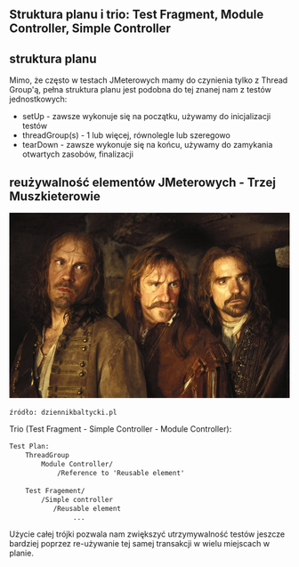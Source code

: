 ## Struktura planu i trio: Test Fragment, Module Controller, Simple Controller


## struktura planu

Mimo, że często w testach JMeterowych mamy do czynienia tylko z Thread Group'ą, pełna struktura planu jest podobna do tej znanej nam z testów jednostkowych:

- setUp - zawsze wykonuje się na początku, używamy do inicjalizacji testów
- threadGroup(s) - 1 lub więcej, równolegle lub szeregowo
- tearDown - zawsze wykonuje się na końcu, używamy do zamykania otwartych zasobów, finalizacji


## reużywalność elementów JMeterowych - Trzej Muszkieterowie

![trio](img/3.jpg)

    źródło: dziennikbaltycki.pl

Trio (Test Fragment - Simple Controller - Module Controller):
```
Test Plan:
    ThreadGroup
        Module Controller/
            /Reference to 'Reusable element'
        
    Test Fragement/
        /Simple controller
           /Reusable element
                ...
```

Użycie całej trójki pozwala nam zwiększyć utrzymywalność testów jeszcze bardziej poprzez re-używanie tej samej transakcji w wielu miejscach w planie.